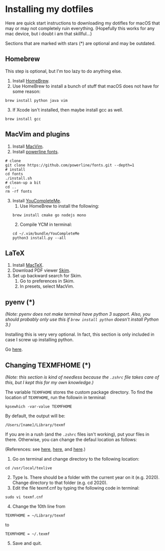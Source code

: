 Installing my dotfiles
======================

Here are quick start instructions to downloading my dotifles for macOS
that may or may not completely ruin everything.
(Hopefully this works for any mac device, but i doubt i am that skillful...)

Sections that are marked with stars (\*) are optional and may be outdated.

Homebrew
--------

This step is optional, but I'm too lazy to do anything else.

1. Install [HomeBrew](https://brew.sh/).
2. Use HomeBrew to install a bunch of stuff that macOS does not have for some reason:
```
brew install python java vim
```
3. If Xcode isn't installed, then maybe install gcc as well.
```
brew install gcc
```

MacVim and plugins
------------------

1. Install [MacVim](https://github.com/macvim-dev/macvim).
2. Install [powerline fonts](https://github.com/powerline/fonts).
```
# clone
git clone https://github.com/powerline/fonts.git --depth=1
# install
cd fonts
./install.sh
# clean-up a bit
cd ..
rm -rf fonts
```
3. Install [YouCompleteMe](https://github.com/ycm-core/YouCompleteMe#macos).
    1. Use HomeBrew to install the following:
    ```
    brew install cmake go nodejs mono
    ```
    2. Compile YCM in terminal:
    ```
    cd ~/.vim/bundle/YouCompleteMe
    python3 install.py --all
    ```

LaTeX
-----

1. Install [MacTeX](http://tug.org/mactex/).
2. Download PDF viewer [Skim](https://skim-app.sourceforge.io/).
3. Set up backward search for Skim.
    1. Go to preferences in Skim.
    2. In presets, select MacVim.

pyenv (\*)
----------

*(Note: pyenv does not make terminal have python 3 support.
Also, you should probably only use this if `brew install python` doesn't install Python 3.)*

Installing this is very very optional.
In fact, this section is only included in case I screw up
installing python.

Go [here](https://github.com/pyenv/pyenv#choosing-the-python-version).

Changing TEXMFHOME (\*)
-----------------------

*(Note: this section is kind of needless because the `.zshrc` file takes care of this,
but I kept this for my own knowledge.)*

The variable `TEXMFHOME` stores the custom package directory.
To find the location of `TEXMFHOME`, run the followin in terminal:
```
kpsewhich -var-value TEXMFHOME
```
By default, the output will be:
```
/Users/[name]/Library/texmf
```
If you are in a rush (and the `.zshrc` files isn't working), put your files in there.
Otherwise, you can change the defaul location as follows:


(References: see [here](https://tex.stackexchange.com/questions/1137/where-do-i-place-my-own-sty-or-cls-files-to-make-them-available-to-all-my-te),
[here](https://tex.stackexchange.com/a/438811), and [here](https://askubuntu.com/questions/562310/how-to-edit-read-only-file-in-etc).)

1. Go on terminal and change directory to the following location:
```
cd /usr/local/texlive
```
2. Type ls. There should be a folder with the current year on it (e.g. 2020). Change directory to that folder (e.g. cd 2020).
3. Edit the file texmf.cnf by typing the following code in terminal:
```
sudo vi texmf.cnf
```
4. Change the 10th line from
```
TEXMFHOME = ~/Library/texmf
```
to
```
TEXMFHOME = ~/.texmf
```
5. Save and quit.
